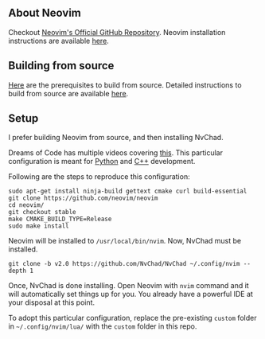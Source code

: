 ## About Neovim

Checkout [Neovim's Official GitHub Repository](https://github.com/neovim/neovim/tree/master).
Neovim installation instructions are available [here](https://github.com/neovim/neovim/blob/master/INSTALL.md).

## Building from source

[Here](https://github.com/neovim/neovim/blob/master/BUILD.md#build-prerequisites) are the prerequisites to build from source.
Detailed instructions to build from source are available [here](https://github.com/neovim/neovim/blob/master/BUILD.md).

## Setup

I prefer building Neovim from source, and then installing NvChad.

Dreams of Code has multiple videos covering [this](https://www.youtube.com/playlist?list=PL05iK6gnYad1sb4iQyqsim_Jc_peZdNXf). This particular configuration is meant for [Python](https://github.com/dreamsofcode-io/neovim-python) and [C++](https://github.com/dreamsofcode-io/neovim-cpp/tree/main) development.

Following are the steps to reproduce this configuration:

```
sudo apt-get install ninja-build gettext cmake curl build-essential
git clone https://github.com/neovim/neovim
cd neovim/
git checkout stable
make CMAKE_BUILD_TYPE=Release
sudo make install
```

Neovim will be installed to `/usr/local/bin/nvim`. Now, NvChad must be installed.

```
git clone -b v2.0 https://github.com/NvChad/NvChad ~/.config/nvim --depth 1
```

Once, NvChad is done installing. Open Neovim with `nvim` command and it will automatically set things up for you. You already have a powerful IDE at your disposal at this point.

To adopt this particular configuration, replace the pre-existing `custom` folder in `~/.config/nvim/lua/` with the `custom` folder in this repo.
